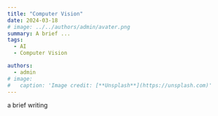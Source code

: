 ```yaml
---
title: "Computer Vision"
date: 2024-03-18
# image: ../../authors/admin/avater.png
summary: A brief ...
tags: 
  - AI
  - Computer Vision

authors:
  - admin
# image:
#   caption: 'Image credit: [**Unsplash**](https://unsplash.com)'
---
```


a brief writing